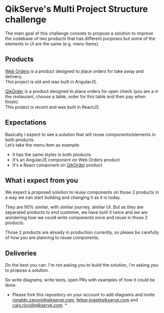 # QikServe's Multi Project Structure challenge

The main goal of this challenge consists to propose a solution to improve the codebase of two products that has different purposes but some of the elements in UI are the same (e.g. menu items).

## Products

[Web Orders](https://github.com/qsengineers/web-orders) is a product designed to place orders for take away and delivery.  
This project is old and was built in AngularJS.

[QikOrder](https://github.com/qsengineers/qikorder) is a product designed to place orders for open check (you are a in the restaurant, choose a table, order for this table and then pay when finish).  
This project is recent and was built in ReactJS.

## Expectations

Basically I expect to see a solution that will reuse components/elements in both products.  
Let’s take the menu item as example:

* It has the same styles in both products
* It's an AngularJS component on Web Orders product
* It's a React component on [QikOrder](https://github.com/qsengineers/qikorder) product

## What i expect from you
We expect a proposed solution to reuse components on those 2 products in a way we can start building and changing it as it is today.

They are 90% similar, with similar journey, similar UI. But as they are separated products to end customer, we have built it twice and we are wondering how we could write components once and reuse in those 2 products.

Those 2 products are already in production currently, so please be carefully of how you are planning to reuse components.


## Deliveries
Do the best you can. I'm not asking you to build the solution, i'm asking you to propose a solution.

So write diagrams, write texts, open PRs with examples of how it could be done.

* Please fork this repository on your account to add diagrams and invite ronaldo.zanoni@qikserve.com, felipe.loge@qikserve.com and caio.ricci@qikserve.com. *
